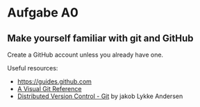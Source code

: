 # Aufgabe A0
## Make yourself familiar with git and GitHub

Create a GitHub account unless you already have one.

Useful resources:
* https://guides.github.com
* [A Visual Git Reference](https://marklodato.github.io/visual-git-guide/index-en.html)
* [Distributed Version Control - Git](https://imada.sdu.dk/~jlandersen/_static/git.pdf) by jakob Lykke Andersen

